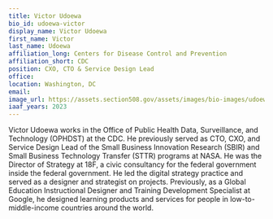 ```yaml
---
title: Victor Udoewa
bio_id: udoewa-victor
display_name: Victor Udoewa
first_name: Victor
last_name: Udoewa
affiliation_long: Centers for Disease Control and Prevention
affiliation_short: CDC
position: CXO, CTO & Service Design Lead
office: 
location: Washington, DC
email: 
image_url: https://assets.section508.gov/assets/images/bio-images/udoewa-victor.jpg
iaaf_years: 2023
---
```

Victor Udoewa works in the Office of Public Health Data, Surveillance, and Technology (OPHDST) at the CDC. He previously served as CTO, CXO, and Service Design Lead of the Small Business Innovation Research (SBIR) and Small Business Technology Transfer (STTR) programs at NASA. He was the Director of Strategy at 18F, a civic consultancy for the federal government inside the federal government. He led the digital strategy practice and served as a designer and strategist on projects. Previously, as a Global Education Instructional Designer and Training Development Specialist at Google, he designed learning products and services for people in low-to-middle-income countries around the world.